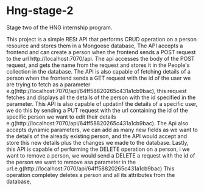 # Hng-stage-2
Stage two of the HNG internship program.

This project is a simple RESt API that performs CRUD operation on a person resource and stores them in a Mongoose database, The API accepts a frontend and can create a person when the frontend sends a POST request
to the url http://localhost:7070/api. The api accesses the body of the POST request, and gets the name from the request and stores it in the People's collection in the database.
The API is also capable of fetching details of a person when the frontend sends a GET request with the id of the user we are trying to fetch as a parameter 
e.g(http://localhost:7070/api/64ff58820265c431a1cb9bac), this request fetches and displays all the details of the person with the id specified in the parameter. This API is also capable of updatinf the details of a specific user,
we do this by sending a PUT request with the url containing the id of the specific person we want to edit their details e.g(http://localhost:7070/api/64ff58820265c431a1cb9bac).
The Api also accepts dynamic parameters, we can add as many new fields as we want to the details of the already existing person, and the API would accept and store this new details plus the changes we made to the database.
Lastly, this API is capable of performing the DELETE operation on a person, i we want to remove a person, we would send a DELETE a request with the id of the person we want to remove asa  parameter in the url.e.g(http://localhost:7070/api/64ff58820265c431a1cb9bac)
This operation completey deletes a person and all its attributes from the database,
